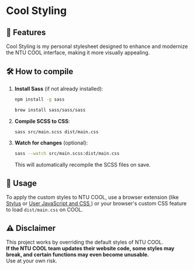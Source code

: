# Cool Styling

## 🎨 Features

Cool Styling is my personal stylesheet designed to enhance and modernize the NTU COOL interface, making it more visually appealing.

## 🛠️ How to compile

1. **Install Sass** (if not already installed):

   ```bash
   npm install -g sass
   ```

   ```bash
   brew install sass/sass/sass
   ```

2. **Compile SCSS to CSS**:

   ```bash
   sass src/main.scss dist/main.css
   ```

3. **Watch for changes** (optional):

   ```bash
   sass --watch src/main.scss:dist/main.css
   ```

   This will automatically recompile the SCSS files on save.

## 🚀 Usage

To apply the custom styles to NTU COOL, use a browser extension (like [Stylus](https://chromewebstore.google.com/detail/stylus/clngdbkpkpeebahjckkjfobafhncgmne) or [User JavaScript and CSS
](https://chromewebstore.google.com/detail/user-javascript-and-css/nbhcbdghjpllgmfilhnhkllmkecfmpld)) or your browser's custom CSS feature to load `dist/main.css` on COOL.

## ⚠️ Disclaimer

This project works by overriding the default styles of NTU COOL.  
**If the NTU COOL team updates their website code, some styles may break, and certain functions may even become unusable.**  
Use at your own risk.
